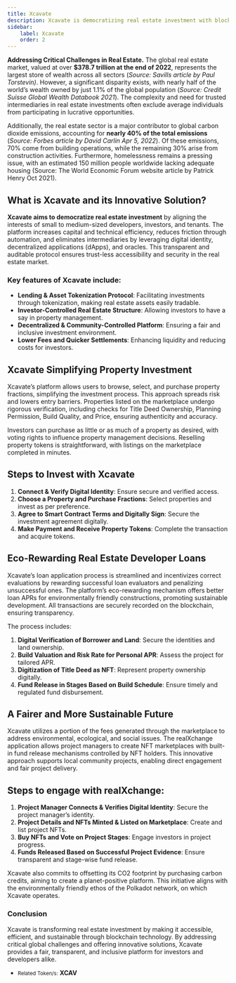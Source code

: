 ```yaml
---
title: Xcavate
description: Xcavate is democratizing real estate investment with blockchain technology for accessible, efficient, and sustainable property ownership.
sidebar:
    label: Xcavate
    order: 2
---
```


**Addressing Critical Challenges in Real Estate.** The global real estate market, valued at over **$378.7 trillion at the end of 2022**, represents the largest store of wealth across all sectors (*Source: Savills article by Paul Torstevin)*. However, a significant disparity exists, with nearly half of the world’s wealth owned by just 1.1% of the global population (*Source: Credit Suisse Global Wealth Databook 2021*). The complexity and need for trusted intermediaries in real estate investments often exclude average individuals from participating in lucrative opportunities.

Additionally, the real estate sector is a major contributor to global carbon dioxide emissions, accounting for **nearly 40% of the total emissions** (*Source: Forbes article by David Carlin Apr 5, 2022*). Of these emissions, 70% come from building operations, while the remaining 30% arise from construction activities. Furthermore, homelessness remains a pressing issue, with an estimated 150 million people worldwide lacking adequate housing (Source: The World Economic Forum website article by Patrick Henry Oct 2021).

## What is Xcavate and its Innovative Solution?
**Xcavate aims to democratize real estate investment** by aligning the interests of small to medium-sized developers, investors, and tenants. The platform increases capital and technical efficiency, reduces friction through automation, and eliminates intermediaries by leveraging digital identity, decentralized applications (dApps), and oracles. This transparent and auditable protocol ensures trust-less accessibility and security in the real estate market.

### Key features of Xcavate include:
- **Lending &amp; Asset Tokenization Protocol**: Facilitating investments through tokenization, making real estate assets easily tradable.
- **Investor-Controlled Real Estate Structure**: Allowing investors to have a say in property management.
- **Decentralized &amp; Community-Controlled Platform**: Ensuring a fair and inclusive investment environment.
- **Lower Fees and Quicker Settlements**: Enhancing liquidity and reducing costs for investors.

## Xcavate Simplifying Property Investment
Xcavate’s platform allows users to browse, select, and purchase property fractions, simplifying the investment process. This approach spreads risk and lowers entry barriers. Properties listed on the marketplace undergo rigorous verification, including checks for Title Deed Ownership, Planning Permission, Build Quality, and Price, ensuring authenticity and accuracy.

Investors can purchase as little or as much of a property as desired, with voting rights to influence property management decisions. Reselling property tokens is straightforward, with listings on the marketplace completed in minutes.

## Steps to Invest with Xcavate
1. **Connect &amp; Verify Digital Identity**: Ensure secure and verified access.
2. **Choose a Property and Purchase Fractions**: Select properties and invest as per preference.
3. **Agree to Smart Contract Terms and Digitally Sign**: Secure the investment agreement digitally.
4. **Make Payment and Receive Property Tokens**: Complete the transaction and acquire tokens.

## Eco-Rewarding Real Estate Developer Loans
Xcavate’s loan application process is streamlined and incentivizes correct evaluations by rewarding successful loan evaluators and penalizing unsuccessful ones. The platform’s eco-rewarding mechanism offers better loan APRs for environmentally friendly constructions, promoting sustainable development. All transactions are securely recorded on the blockchain, ensuring transparency.

The process includes:
1. **Digital Verification of Borrower and Land**: Secure the identities and land ownership.
2. **Build Valuation and Risk Rate for Personal APR**: Assess the project for tailored APR.
3. **Digitization of Title Deed as NFT**: Represent property ownership digitally.
4. **Fund Release in Stages Based on Build Schedule**: Ensure timely and regulated fund disbursement.

## A Fairer and More Sustainable Future
Xcavate utilizes a portion of the fees generated through the marketplace to address environmental, ecological, and social issues. The realXchange application allows project managers to create NFT marketplaces with built-in fund release mechanisms controlled by NFT holders. This innovative approach supports local community projects, enabling direct engagement and fair project delivery.

## Steps to engage with **realXchange**:
1. **Project Manager Connects &amp; Verifies Digital Identity**: Secure the project manager’s identity.
2. **Project Details and NFTs Minted &amp; Listed on Marketplace**: Create and list project NFTs.
3. **Buy NFTs and Vote on Project Stages**: Engage investors in project progress.
4. **Funds Released Based on Successful Project Evidence**: Ensure transparent and stage-wise fund release.

Xcavate also commits to offsetting its CO2 footprint by purchasing carbon credits, aiming to create a planet-positive platform. This initiative aligns with the environmentally friendly ethos of the Polkadot network, on which Xcavate operates.

### Conclusion
Xcavate is transforming real estate investment by making it accessible, efficient, and sustainable through blockchain technology. By addressing critical global challenges and offering innovative solutions, Xcavate provides a fair, transparent, and inclusive platform for investors and developers alike.

- <small>Related Token/s:</small> **XCAV**
